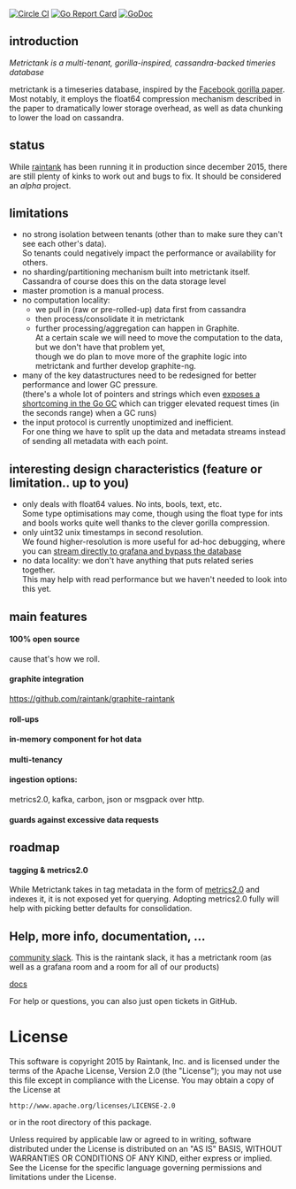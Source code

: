 [![Circle CI](https://circleci.com/gh/raintank/metrictank.svg?style=shield)](https://circleci.com/gh/raintank/metrictank)
[![Go Report Card](https://goreportcard.com/badge/github.com/raintank/metrictank)](https://goreportcard.com/report/github.com/raintank/metrictank)
[![GoDoc](https://godoc.org/github.com/raintank/metrictank?status.svg)](https://godoc.org/github.com/raintank/metrictank)


## introduction
*Metrictank is a multi-tenant, gorilla-inspired, cassandra-backed timeries database*

metrictank is a timeseries database, inspired by the [Facebook gorilla paper](www.vldb.org/pvldb/vol8/p1816-teller.pdf).
Most notably, it employs the float64 compression mechanism described in the paper to dramatically lower storage overhead,
as well as data chunking to lower the load on cassandra.

## status

While [raintank](raintank.io) has been running it in production since december 2015, there are still plenty of kinks to work out
and bugs to fix.  It should be considered an *alpha* project.

## limitations

* no strong isolation between tenants (other than to make sure they can't see each other's data).  
  So tenants could negatively impact the performance or availability for others.
* no sharding/partitioning mechanism built into metrictank itself.  
  Cassandra of course does this on the data storage level
* master promotion is a manual process.
* no computation locality:   
  - we pull in (raw or pre-rolled-up) data first from cassandra
  - then process/consolidate it in metrictank
  - further processing/aggregation can happen in Graphite.  
  At a certain scale we will need to move the computation to the data, but we don't have that problem yet,  
  though we do plan to move more of the graphite logic into metrictank and further develop graphite-ng.
* many of the key datastructures need to be redesigned for better performance and lower GC pressure.  
  (there's a whole lot of pointers and strings which even [exposes a shortcoming in the Go GC](https://github.com/golang/go/issues/14812)
  which can trigger elevated request times (in the seconds range) when a GC runs)
* the input protocol is currently unoptimized and inefficient.   
  For one thing we have to split up the data and metadata streams instead of sending all metadata with each point.

## interesting design characteristics (feature or limitation.. up to you)

* only deals with float64 values. No ints, bools, text, etc.  
  Some type optimisations may come, though using the float type for ints and bools works quite well thanks to the clever gorilla compression.
* only uint32 unix timestamps in second resolution.   
  We found higher-resolution is more useful for ad-hoc debugging, where you can
  [stream directly to grafana and bypass the database](https://blog.raintank.io/using-grafana-with-intels-snap-for-ad-hoc-metric-exploration/)
* no data locality: we don't have anything that puts related series together.   
  This may help with read performance but we haven't needed to look into this yet.


## main features


#### 100% open source

cause that's how we roll.


#### graphite integration

https://github.com/raintank/graphite-raintank


#### roll-ups

#### in-memory component for hot data

#### multi-tenancy

#### ingestion options:

metrics2.0, kafka, carbon, json or msgpack over http.

#### guards against excessive data requests

## roadmap

#### tagging & metrics2.0

While Metrictank takes in tag metadata in the form of [metrics2.0](http://metrics20.org/) and indexes it, it is not exposed yet for querying.
Adopting metrics2.0 fully will help with picking better defaults for consolidation.

## Help, more info, documentation, ...

[community slack](http://slack.raintank.io/). This is the raintank slack, it has a metrictank room (as well as a grafana room and a room for all of our products)

[docs](https://github.com/raintank/metrictank/tree/master/docs)

For help or questions, you can also just open tickets in GitHub.



License
=======

This software is copyright 2015 by Raintank, Inc. and is licensed under the
terms of the Apache License, Version 2.0 (the "License"); you may not use this file except in compliance with the License. You may obtain a copy of the License at

	http://www.apache.org/licenses/LICENSE-2.0

or in the root directory of this package.

Unless required by applicable law or agreed to in writing, software distributed under the License is distributed on an "AS IS" BASIS, WITHOUT WARRANTIES OR CONDITIONS OF ANY KIND, either express or implied. See the License for the specific language governing permissions and limitations under the License.
